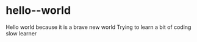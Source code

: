 # hello--world
Hello world because it is a brave new world
Trying to learn a bit of coding
slow learner
